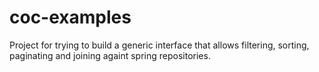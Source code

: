 # coc-examples
Project for trying to build a generic interface that allows filtering, sorting, paginating and joining againt spring repositories.
